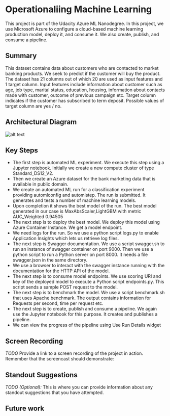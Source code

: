 # Operationaliing Machine Learning

This project is part of the Udacity Azure ML Nanodegree.
In this project, we use Microsoft Azure to configure a cloud-based machine learning production model, deploy it, and consume it. We also create, publish, and consume a pipeline. 

## Summary
This dataset contains data about customers who are contacted to market banking products. We seek to predict if the customer will buy the product. The dataset has 21 columns out of which 20 are used as input features and 1 target column. Input features include information about customer such as age, job type, marital status, education, housing, information about contacts made with customer, outcome of previous campaign etc. Target column indicates if the customer has subscribed to term deposit. Possible values of target column are yes / no.

## Architectural Diagram
![alt text](https://github.com/supriyakkhanolkar/Udacity_Operationalizing_Pipeline/blob/Screenshots/ArchitectureDiagram.png?raw=true) 

## Key Steps
*	The first step is automated ML experiment. We execute this step using a Jupyter notebook. Initially we create a new compute cluster of type Standard_DS12_V2.
*	Then we create an Azure dataset for the bank marketing data that is available in public domain.
*	We create an automated ML run for a classification experiment providing automlconfig and automlstep. The run is submitted. It generates and tests a number of machine learning models. 
*	Upon completion it shows the best model of the run. The best model generated in our case is MaxAbsScaler,LightGBM with metric AUC_Weighted 0.94505
*	The next step is to deploy the best model. We deploy this model using Azure Container Instance. We get a model endpoint.
*	We need logs for the run. So we use a python script logs.py to enable Application Insights which lets us retrieve log files. 
*	The next step is Swagger documentation. We use a script swagger.sh to run an instance of swagger container on port 9000. Then we use a python script to run a Python server on port 8000. It needs a file swagger.json in the same directory.
*	We use a browser to interact with the swagger instance running with the documentation for the HTTP API of the model.
*	The next step is to consume model endpoints. We use scoring URI and key of the deployed model to execute a Python script endpoints.py. This script sends a sample POST request to the model. 
*	The next step is to benchmark the model. We use a script benchmark.sh that uses Apache benchmark. The output contains information for Requests per second, time per request etc.
*	The next step is to create, publish and consume a pipeline. We again use the Jupyter notebook for this purpose.  It creates and publishes a pipeline. 
*	We can view the progress of the pipeline using Use Run Details widget


## Screen Recording
*TODO* Provide a link to a screen recording of the project in action. Remember that the screencast should demonstrate:

## Standout Suggestions
*TODO (Optional):* This is where you can provide information about any standout suggestions that you have attempted.

## Future work


